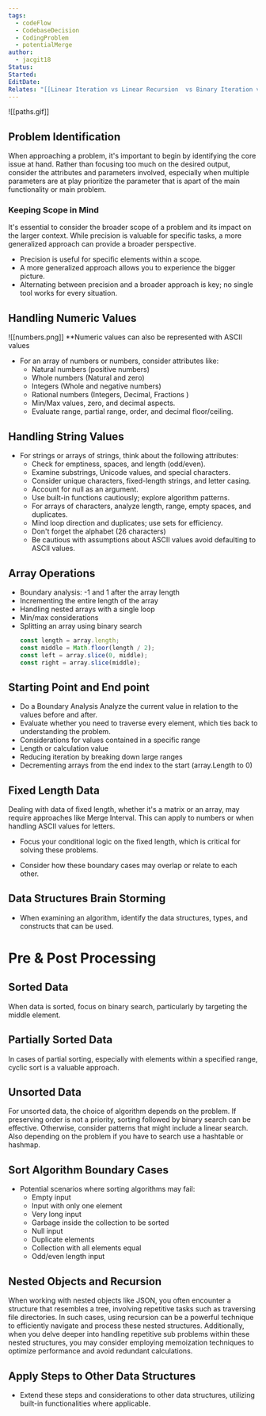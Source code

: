 ```yaml
---
tags:
  - codeFlow
  - CodebaseDecision
  - CodingProblem
  - potentialMerge
author:
  - jacgit18
Status: 
Started: 
EditDate: 
Relates: "[[Linear Iteration vs Linear Recursion  vs Binary Iteration vs Binary Recursion]]"
---
```

![[paths.gif]]
## Problem Identification

When approaching a problem, it's important to begin by identifying the core issue at hand. Rather than focusing too much on the desired output, consider the attributes and parameters involved, especially when multiple parameters are at play prioritize the parameter that is apart of the main functionality or main problem.

### Keeping Scope in Mind

It's essential to consider the broader scope of a problem and its impact on the larger context. While precision is valuable for specific tasks, a more generalized approach can provide a broader perspective.

- Precision is useful for specific elements within a scope.
- A more generalized approach allows you to experience the bigger picture.
- Alternating between precision and a broader approach is key; no single tool works for every situation.




## Handling Numeric Values
![[numbers.png]]
**Numeric values can also be represented with ASCII values
- For an array of numbers or numbers, consider attributes like:
  - Natural numbers (positive numbers)
  - Whole numbers (Natural and zero)
  - Integers (Whole and negative numbers)
  - Rational numbers (Integers, Decimal, Fractions )
  - Min/Max values, zero, and decimal aspects.
  - Evaluate range, partial range, order, and decimal floor/ceiling.

## Handling String Values
- For strings or arrays of strings, think about the following attributes:
	- Check for emptiness, spaces, and length (odd/even).
	- Examine substrings, Unicode values, and special characters.
	- Consider unique characters, fixed-length strings, and letter casing.
	- Account for null as an argument.
	- Use built-in functions cautiously; explore algorithm patterns.
	- For arrays of characters, analyze length, range, empty spaces, and duplicates.
	- Mind loop direction and duplicates; use sets for efficiency.
	- Don't forget the alphabet (26 characters)
	- Be cautious with assumptions about ASCII values avoid defaulting to ASCII values.

## Array Operations
- Boundary analysis: -1 and 1 after the array length
- Incrementing the entire length of the array
- Handling nested arrays with a single loop
- Min/max considerations
- Splitting an array using binary search
  ```javascript
  const length = array.length;
  const middle = Math.floor(length / 2);
  const left = array.slice(0, middle);
  const right = array.slice(middle);
  ```

## Starting Point and End point
- Do a Boundary Analysis Analyze the current value in relation to the values before and after.
- Evaluate whether you need to traverse every element, which ties back to understanding the problem.
- Considerations for values contained in a specific range
- Length or calculation value
- Reducing iteration by breaking down large ranges
- Decrementing arrays from the end index to the start (array.Length to 0)

## Fixed Length Data

Dealing with data of fixed length, whether it's a matrix or an array, may require approaches like Merge Interval. This can apply to numbers or when handling ASCII values for letters.

- Focus your conditional logic on the fixed length, which is critical for solving these problems.

- Consider how these boundary cases may overlap or relate to each other.


## Data Structures Brain Storming
- When examining an algorithm, identify the data structures, types, and constructs that can be used.


# Pre & Post Processing
## Sorted Data

When data is sorted, focus on binary search, particularly by targeting the middle element.

## Partially Sorted Data

In cases of partial sorting, especially with elements within a specified range, cyclic sort is a valuable approach.

## Unsorted Data

For unsorted data, the choice of algorithm depends on the problem. If preserving order is not a priority, sorting followed by binary search can be effective. Otherwise, consider patterns that might include a linear search. Also depending on the problem if you have to search use a hashtable or hashmap.


## Sort Algorithm Boundary Cases
- Potential scenarios where sorting algorithms may fail:
  - Empty input
  - Input with only one element
  - Very long input
  - Garbage inside the collection to be sorted
  - Null input
  - Duplicate elements
  - Collection with all elements equal
  - Odd/even length input


## Nested Objects and Recursion
When working with nested objects like JSON, you often encounter a structure that resembles a tree, involving repetitive tasks such as traversing file directories. In such cases, using recursion can be a powerful technique to efficiently navigate and process these nested structures. Additionally, when you delve deeper into handling repetitive sub problems within these nested structures, you may consider employing memoization techniques to optimize performance and avoid redundant calculations.



## Apply Steps to Other Data Structures

- Extend these steps and considerations to other data structures, utilizing built-in functionalities where applicable.


